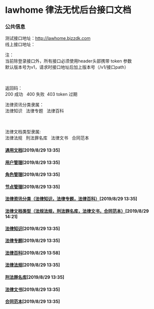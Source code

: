 # lawhome 律法无忧后台接口文档

### 公共信息
<p>测试接口地址：<a href="http://lawhome.bjzzdk.com/">http://lawhome.bjzzdk.com</a><br>
线上接口地址：</p>
<p>注：<br>
当前除登录接口外，所有接口必须使用header头部携带&nbsp;token&nbsp;参数<br>
默认版本号为v1，请求时接口地址后加上版本号（/v1/接口path）</p>
<p><br data-tomark-pass=""><br>
返回码：<br>
200 成功&nbsp; &nbsp;400 失败&nbsp; 403 token 过期</p>
<p>法律资讯分类隶属：<br>
法律知识&nbsp; &nbsp;法律专题&nbsp; &nbsp;法律百科</p>
<p><br data-tomark-pass=""><br>
法律文档类型隶属:<br>
法律法规&nbsp; &nbsp;刑法罪名库&nbsp; &nbsp;法律文书&nbsp; &nbsp;合同范本</p>

#### [通用文档](https://github.com/devilkun/lawhome/blob/master/common.md)[2019/8/29 13:35]

#### [用户管理](https://github.com/devilkun/lawhome/blob/master/user.md)[2019/8/29 13:35]

#### [角色管理](https://github.com/devilkun/lawhome/blob/master/role.md)[2019/8/29 13:35]

#### [节点管理](https://github.com/devilkun/lawhome/blob/master/node.md)[2019/8/29 13:35]

#### [法律资讯分类（法律知识，法律专题，法律百科）](https://github.com/devilkun/lawhome/blob/master/category.md)[2019/8/29 13:35]

#### [法律文档类型（法规法规，刑法罪名库，法律文书，合同范本）](https://github.com/devilkun/lawhome/blob/master/type.md)[2019/8/29 14:21]

#### [法律知识](https://github.com/devilkun/lawhome/blob/master/knowledge.md)[2019/8/29 13:35]

#### [法律专题](https://github.com/devilkun/lawhome/blob/master/subject.md)[2019/8/29 13:35]

#### [法律百科](https://github.com/devilkun/lawhome/blob/master/encyclopedia.md)[2019/8/29 13:58]

#### [法律法规](https://github.com/devilkun/lawhome/blob/master/regulation.md)[2019/8/29 13:35]

#### [刑法罪名库](https://github.com/devilkun/lawhome/blob/master/crime.md)[2019/8/29 13:35]

#### [法律文书](https://github.com/devilkun/lawhome/blob/master/instrument.md)[2019/8/29 13:35]

#### [合同范本](https://github.com/devilkun/lawhome/blob/master/contract.md)[2019/8/29 13:35]
